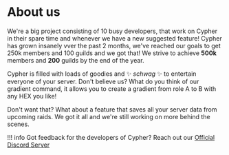# About us

We're a big project consisting of 10 busy developers, that work on Cypher in their spare time and whenever we have a new suggested feature! Cypher has grown insanely vver the past 2 months, we've reached our goals to get 250k members and 100 guilds and we got that! We strive to achieve **500k** members and **200** guilds by the end of the year.  

Cypher is filled with loads of goodies and :sparkles: *schwag* :sparkles: to entertain everyone of your server. Don't believe us? What do you think of our gradient command, it allows you to create a gradient from role A to B with any HEX you like! 

Don't want that? What about a feature that saves all your server data from upcoming raids. We got it all and we're still working on more behind the scenes. 

!!! info
    Got feedback for the developers of Cypher? Reach out our [Official Discord Server](https://discord.gg/JxUMeHq)  
